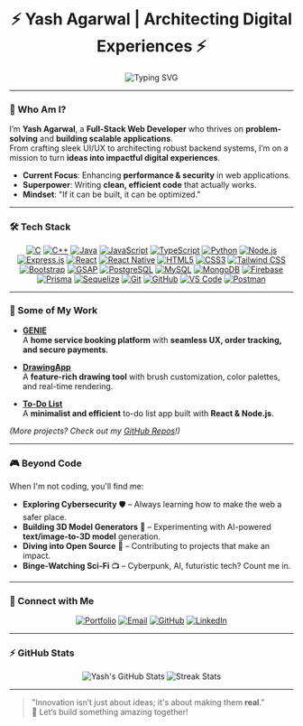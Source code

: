<div align="center">
  <h1>⚡ Yash Agarwal | Architecting Digital Experiences ⚡</h1>
  <img src="https://readme-typing-svg.herokuapp.com?font=Orbitron&size=28&duration=4000&color=00FFCC&center=true&vCenter=true&width=600&lines=Full-Stack+Developer;Building+Scalable+Solutions;Innovating+One+Line+at+a+Time" alt="Typing SVG"/>
</div>

---

### 🌌 Who Am I?
I’m **Yash Agarwal**, a **Full-Stack Web Developer** who thrives on **problem-solving** and **building scalable applications**.  
From crafting sleek UI/UX to architecting robust backend systems, I’m on a mission to turn **ideas into impactful digital experiences**.

- **Current Focus**: Enhancing **performance & security** in web applications.  
- **Superpower**: Writing **clean, efficient code** that actually works.  
- **Mindset**: "If it can be built, it can be optimized."

---

### 🛠️ Tech Stack

<div align="center">
<a href="https://en.wikipedia.org/wiki/C_(programming_language)"><img src="https://img.shields.io/badge/C-A8B9CC?style=flat-square&logo=c&logoColor=white" alt="C"/></a>
<a href="https://isocpp.org/"><img src="https://img.shields.io/badge/C++-00599C?style=flat-square&logo=c%2B%2B&logoColor=white" alt="C++"/></a>
<a href="https://www.java.com/"><img src="https://img.shields.io/badge/Java-007396?style=flat-square&logo=openjdk&logoColor=white" alt="Java"/></a>
<a href="https://developer.mozilla.org/en-US/docs/Web/JavaScript"><img src="https://img.shields.io/badge/JavaScript-F7DF1E?style=flat-square&logo=javascript&logoColor=black" alt="JavaScript"/></a>
<a href="https://www.typescriptlang.org/"><img src="https://img.shields.io/badge/TypeScript-3178C6?style=flat-square&logo=typescript&logoColor=white" alt="TypeScript"/></a>
<a href="https://www.python.org/"><img src="https://img.shields.io/badge/Python-3776AB?style=flat-square&logo=python&logoColor=white" alt="Python"/></a>
<a href="https://nodejs.org/"><img src="https://img.shields.io/badge/Node.js-339933?style=flat-square&logo=node.js&logoColor=white" alt="Node.js"/></a>
<a href="https://expressjs.com/"><img src="https://img.shields.io/badge/Express.js-000000?style=flat-square&logo=express&logoColor=white" alt="Express.js"/></a>
<a href="https://react.dev/"><img src="https://img.shields.io/badge/React-61DAFB?style=flat-square&logo=react&logoColor=black" alt="React"/></a>
<a href="https://reactnative.dev/"><img src="https://img.shields.io/badge/React_Native-61DAFB?style=flat-square&logo=react&logoColor=black" alt="React Native"/></a>
<a href="https://developer.mozilla.org/en-US/docs/Web/HTML"><img src="https://img.shields.io/badge/HTML5-E34F26?style=flat-square&logo=html5&logoColor=white" alt="HTML5"/></a>
<a href="https://developer.mozilla.org/en-US/docs/Web/CSS"><img src="https://img.shields.io/badge/CSS3-1572B6?style=flat-square&logo=css3&logoColor=white" alt="CSS3"/></a>
<a href="https://tailwindcss.com/"><img src="https://img.shields.io/badge/Tailwind_CSS-38B2AC?style=flat-square&logo=tailwind-css&logoColor=white" alt="Tailwind CSS"/></a>
<a href="https://getbootstrap.com/"><img src="https://img.shields.io/badge/Bootstrap-7952B3?style=flat-square&logo=bootstrap&logoColor=white" alt="Bootstrap"/></a>
<a href="https://greensock.com/gsap/"><img src="https://img.shields.io/badge/GSAP-00C774?style=flat-square&logo=greensock&logoColor=white" alt="GSAP"/></a>
<a href="https://www.postgresql.org/"><img src="https://img.shields.io/badge/PostgreSQL-336791?style=flat-square&logo=postgresql&logoColor=white" alt="PostgreSQL"/></a>
<a href="https://www.mysql.com/"><img src="https://img.shields.io/badge/MySQL-4479A1?style=flat-square&logo=mysql&logoColor=white" alt="MySQL"/></a>
<a href="https://www.mongodb.com/"><img src="https://img.shields.io/badge/MongoDB-47A248?style=flat-square&logo=mongodb&logoColor=white" alt="MongoDB"/></a>
<a href="https://firebase.google.com/"><img src="https://img.shields.io/badge/Firebase-FFCA28?style=flat-square&logo=firebase&logoColor=black" alt="Firebase"/></a>
<a href="https://www.prisma.io/"><img src="https://img.shields.io/badge/Prisma-2D3748?style=flat-square&logo=prisma&logoColor=white" alt="Prisma"/></a>
<a href="https://sequelize.org/"><img src="https://img.shields.io/badge/Sequelize-52B0E7?style=flat-square&logo=sequelize&logoColor=white" alt="Sequelize"/></a>
<a href="https://git-scm.com/"><img src="https://img.shields.io/badge/Git-F05032?style=flat-square&logo=git&logoColor=white" alt="Git"/></a>
<a href="https://github.com/"><img src="https://img.shields.io/badge/GitHub-181717?style=flat-square&logo=github&logoColor=white" alt="GitHub"/></a>
<a href="https://code.visualstudio.com/"><img src="https://img.shields.io/badge/VS_Code-007ACC?style=flat-square&logo=visual-studio-code&logoColor=white" alt="VS Code"/></a>
<a href="https://www.postman.com/"><img src="https://img.shields.io/badge/Postman-FF6C37?style=flat-square&logo=postman&logoColor=white" alt="Postman"/></a>

</div>


---

### 🚀 Some of My Work
- **[GENIE](https://github.com/AgarwalYash14/GENIE)**  
  A **home service booking platform** with **seamless UX, order tracking, and secure payments**.

- **[DrawingApp](https://github.com/AgarwalYash14/Drawing-App)**  
  A **feature-rich drawing tool** with brush customization, color palettes, and real-time rendering.

- **[To-Do List](https://github.com/AgarwalYash14/To-Do-List)**  
  A **minimalist and efficient** to-do list app built with **React & Node.js**.

*(More projects? Check out my [GitHub Repos](https://github.com/AgarwalYash14?tab=repositories)!)*

---

### 🎮 Beyond Code
When I'm not coding, you'll find me:
- **Exploring Cybersecurity** 🛡️ – Always learning how to make the web a safer place.  
- **Building 3D Model Generators** 🎨 – Experimenting with AI-powered **text/image-to-3D model** generation.  
- **Diving into Open Source** 🚀 – Contributing to projects that make an impact.  
- **Binge-Watching Sci-Fi** 📺 – Cyberpunk, AI, futuristic tech? Count me in.  

---

### 📡 Connect with Me
<div align="center">
  <a href="https://agarwalyash.me/"><img src="https://img.shields.io/badge/Portfolio-0078D4?style=flat-square&logo=google-chrome&logoColor=white" alt="Portfolio"/></a>
  <a href="mailto:agarwal.yash14@hotmail.com"><img src="https://img.shields.io/badge/Email-EA4335?style=flat-square&logo=gmail&logoColor=white" alt="Email"/></a>
  <a href="https://github.com/AgarwalYash14"><img src="https://img.shields.io/badge/GitHub-181717?style=flat-square&logo=github&logoColor=white" alt="GitHub"/></a>
  <a href="https://www.linkedin.com/in/AgarwalYash14"><img src="https://img.shields.io/badge/LinkedIn-0A66C2?style=flat-square&logo=linkedin&logoColor=white" alt="LinkedIn"/></a>
</div>

---

### ⚡ GitHub Stats
<div align="center">
  <img src="https://github-readme-stats.vercel.app/api?username=AgarwalYash14&show_icons=true&theme=default&hide_border=true" alt="Yash's GitHub Stats"/>
  <img src="https://github-readme-streak-stats.herokuapp.com/?user=AgarwalYash14&theme=default&hide_border=true" alt="Streak Stats"/>
</div>

---

> "Innovation isn’t just about ideas; it's about making them **real**."  
> 🚀 Let’s build something amazing together!
